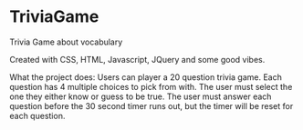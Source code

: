 # TriviaGame
Trivia Game about vocabulary

Created with CSS, HTML, Javascript, JQuery and some good vibes.

What the project does: Users can player a 20 question trivia game. Each question has 4 multiple choices to pick from with. The user must select the one they either know or guess to be true. The user must answer each question before the 30 second timer runs out, but the timer will be reset for each question.
